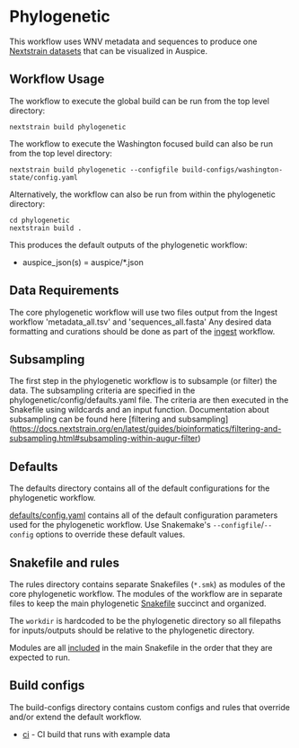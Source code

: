 # Phylogenetic

This workflow uses WNV metadata and sequences to produce one [Nextstrain datasets][]
that can be visualized in Auspice.

## Workflow Usage

The workflow to execute the global build can be run from the top level directory:
```
nextstrain build phylogenetic
```

The workflow to execute the Washington focused build can also be run from the top level directory:
```
nextstrain build phylogenetic --configfile build-configs/washington-state/config.yaml
```

Alternatively, the workflow can also be run from within the phylogenetic directory:
```
cd phylogenetic
nextstrain build .
```

This produces the default outputs of the phylogenetic workflow:

- auspice_json(s) = auspice/*.json

## Data Requirements

The core phylogenetic workflow will use two files output from the Ingest workflow 'metadata_all.tsv' and 'sequences_all.fasta'
Any desired data formatting and curations should be done as part of the [ingest](../ingest/) workflow.

## Subsampling

The first step in the phylogenetic workflow is to subsample (or filter) the data. The subsampling criteria are specified in the 
phylogenetic/config/defaults.yaml file. The criteria are then executed in the Snakefile using wildcards and an input function. 
Documentation about subsampling can be found here [filtering and subsampling] (https://docs.nextstrain.org/en/latest/guides/bioinformatics/filtering-and-subsampling.html#subsampling-within-augur-filter)


## Defaults

The defaults directory contains all of the default configurations for the phylogenetic workflow.

[defaults/config.yaml](defaults/config.yaml) contains all of the default configuration parameters
used for the phylogenetic workflow. Use Snakemake's `--configfile`/`--config`
options to override these default values.

## Snakefile and rules

The rules directory contains separate Snakefiles (`*.smk`) as modules of the core phylogenetic workflow.
The modules of the workflow are in separate files to keep the main phylogenetic [Snakefile](Snakefile) succinct and organized.

The `workdir` is hardcoded to be the phylogenetic directory so all filepaths for
inputs/outputs should be relative to the phylogenetic directory.

Modules are all [included](https://snakemake.readthedocs.io/en/stable/snakefiles/modularization.html#includes)
in the main Snakefile in the order that they are expected to run.

## Build configs

The build-configs directory contains custom configs and rules that override and/or
extend the default workflow.

- [ci](build-configs/ci/) - CI build that runs with example data

[Nextstrain datasets]: https://docs.nextstrain.org/en/latest/reference/glossary.html#term-dataset
